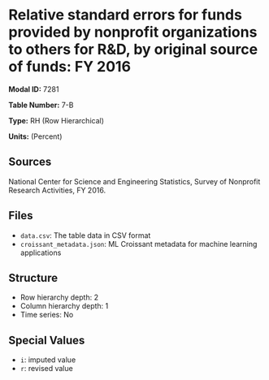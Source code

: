 # Relative standard errors for funds provided by nonprofit organizations to others for R&D, by original source of funds: FY 2016

**Modal ID:** 7281

**Table Number:** 7-B

**Type:** RH (Row Hierarchical)

**Units:** (Percent)

## Sources

National Center for Science and Engineering Statistics, Survey of Nonprofit Research Activities, FY 2016.

## Files

- `data.csv`: The table data in CSV format
- `croissant_metadata.json`: ML Croissant metadata for machine learning applications

## Structure

- Row hierarchy depth: 2
- Column hierarchy depth: 1
- Time series: No

## Special Values

- `i`: imputed value
- `r`: revised value
